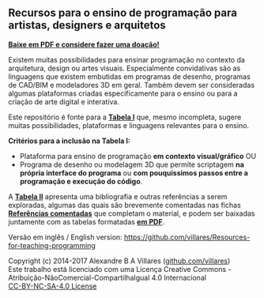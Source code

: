 ## Recursos para o ensino de programação para artistas, designers e arquitetos

**[Baixe em PDF e considere fazer uma doação!](http://gumroad.com/l/LrVZ)**

Existem muitas possibilidades para ensinar programação no contexto da arquitetura, design ou artes visuais. Especialmente convidativas são as linguagens que existem embutidas em programas de desenho, programas de CAD/BIM e modeladores 3D em geral. Também devem ser consideradas algumas plataformas criadas especificamente para o ensino ou para a criação de arte digital e interativa.

Este repositório é fonte para a **[Tabela I](https://docs.google.com/spreadsheets/d/1l87iQ1ewJQahCOtLujH5AQ9nifyfTdYqkGRPeVvRcrE/pubhtml)** que, mesmo incompleta, sugere muitas possibilidades, plataformas e linguagens relevantes para o ensino.

**Critérios para a inclusão na Tabela I:**
* Plataforma para ensino de programação **em contexto visual/gráfico** 
OU
* Programa de desenho ou modelagem 3D que permite scriptagem **na própria interface do programa** ou **com pouquíssimos passos entre a programação e execução do código**.

A **[Tabela II](https://docs.google.com/spreadsheets/d/1l87iQ1ewJQahCOtLujH5AQ9nifyfTdYqkGRPeVvRcrE/pubhtml?gid=1695940833)** apresenta uma bibliografia e outras referências a serem exploradas, algumas das quais são brevemente comentadas nas fichas **[Referências comentadas](http://gumroad.com/l/LrVZ)** que completam o material, e podem ser baixadas juntamente com as tabelas formatadas **[em PDF](http://gumroad.com/l/LrVZ)**. 

Versão em inglês / English version: https://github.com/villares/Resources-for-teaching-programming

Copyright (c) 2014-2017 Alexandre B A Villares ([github.com/villares](https://github.com/villares))<br/>
Este trabalho está licenciado com uma Licença Creative Commons - Atribuição-NãoComercial-CompartilhaIgual 4.0 Internacional<br/>
[CC-BY-NC-SA-4.0 License](https://creativecommons.org/licenses/by-nc-sa/4.0/)
